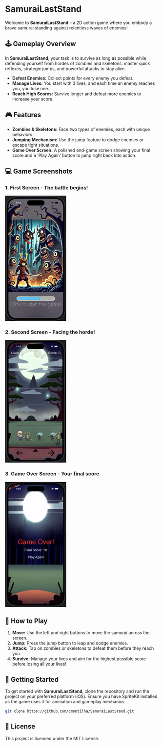 # SamuraiLastStand

Welcome to **SamuraiLastStand** – a 2D action game where you embody a brave samurai standing against relentless waves of enemies! 

## 🕹️ Gameplay Overview
In **SamuraiLastStand**, your task is to survive as long as possible while defending yourself from hordes of zombies and skeletons: master quick reflexes, strategic jumps, and powerful attacks to stay alive. 

- **Defeat Enemies:** Collect points for every enemy you defeat.
- **Manage Lives:** You start with 3 lives, and each time an enemy reaches you, you lose one.
- **Reach High Scores:** Survive longer and defeat more enemies to increase your score.

## 🎮 Features
- **Zombies & Skeletons:** Face two types of enemies, each with unique behaviors.
- **Jumping Mechanism:** Use the jump feature to dodge enemies or escape tight situations.
- **Game Over Screen:** A polished end-game screen showing your final score and a 'Play Again' button to jump right back into action.

## 💻 Game Screenshots

### 1. First Screen - The battle begins!
<img src="first_screen.png" alt="First Screen" width="200"/>

### 2. Second Screen - Facing the horde!
<img src="second_screen.png" alt="Second Screen" width="200"/>

### 3. Game Over Screen - Your final score
<img src="final_screen.png" alt="Final Screen" width="200"/>

## 🔧 How to Play
1. **Move:** Use the left and right buttons to move the samurai across the screen.
2. **Jump:** Press the jump button to leap and dodge enemies.
3. **Attack:** Tap on zombies or skeletons to defeat them before they reach you.
4. **Survive:** Manage your lives and aim for the highest possible score before losing all your lives!

## 🚀 Getting Started
To get started with **SamuraiLastStand**, clone the repository and run the project on your preferred platform (iOS). Ensure you have SpriteKit installed as the game uses it for animation and gameplay mechanics.

```bash
git clone https://github.com/cmontilha/SamuraiLastStand.git
```

## 📄 License

This project is licensed under the MIT License.

